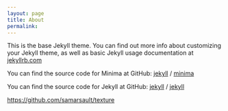 ```yaml
---
layout: page
title: About
permalink:
---
```


This is the base Jekyll theme. You can find out more info about customizing your Jekyll theme, as well as basic  Jekyll usage documentation at [jekyllrb.com](https://jekyllrb.com/)

You can find the source code for Minima at GitHub:
[jekyll][jekyll-organization] /
[minima](https://github.com/jekyll/minima)

You can find the source code for Jekyll at GitHub:
[jekyll][jekyll-organization] /
[jekyll](https://github.com/jekyll/jekyll)


[jekyll-organization]: https://github.com/jekyll

https://github.com/samarsault/texture

